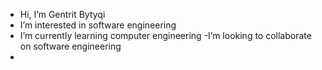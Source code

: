 - Hi, I’m Gentrit Bytyqi
- I’m interested in software engineering
- I’m currently learning  computer engineering
-I’m looking to collaborate on software engineering
- 

<!---
Genti1bytyqi/Genti1bytyqi is a ✨ special ✨ repository because its `README.md` (this file) appears on your GitHub profile.
You can click the Preview link to take a look at your changes.
--->
